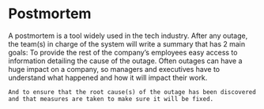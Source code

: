 # Postmortem
A postmortem is a tool widely used in the tech industry. After any outage, the team(s) in charge of the system will write a summary that has 2 main goals:
    To provide the rest of the company’s employees easy access to information detailing the cause of the outage. Often outages can have a huge impact on a company, so managers and executives have to understand what happened and how it will impact their work.

    And to ensure that the root cause(s) of the outage has been discovered and that measures are taken to make sure it will be fixed.